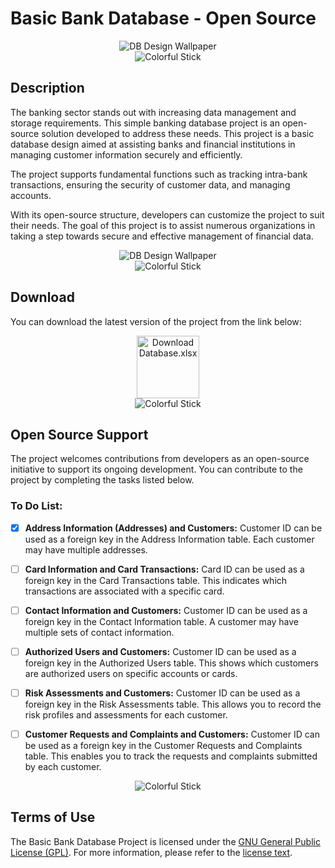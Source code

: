 # Basic Bank Database - Open Source

<!-- KAPAK FOTOĞRAFI -->
<div style="text-align:center;">
    <img src="https://raw.githubusercontent.com/beydah/BankDB-OpenSRC/main/assets/wallpaper.png" alt="DB Design Wallpaper">
</div>
<div style="text-align:center;">
    <img src="https://i.imgur.com/waxVImv.png" alt="Colorful Stick">
</div>

## Description

The banking sector stands out with increasing data management and storage requirements. This simple banking database project is an open-source solution developed to address these needs. This project is a basic database design aimed at assisting banks and financial institutions in managing customer information securely and efficiently.

The project supports fundamental functions such as tracking intra-bank transactions, ensuring the security of customer data, and managing accounts.

With its open-source structure, developers can customize the project to suit their needs. The goal of this project is to assist numerous organizations in taking a step towards secure and effective management of financial data.

<div style="text-align:center;">
    <img src="https://raw.githubusercontent.com/beydah/BankDB-OpenSRC/main/diagrams/BANK_DB_Diagram.png" alt="DB Design Wallpaper">
</div>

<div style="text-align:center;">
    <img src="https://i.imgur.com/waxVImv.png" alt="Colorful Stick">
</div>

## Download

You can download the latest version of the project from the link below:

<div style="text-align:center;">
    <a href="https://github.com/beydah/BankDB-OpenSRC/blob/main/database/BANK_DB.bak">
        <img src="https://raw.githubusercontent.com/beydah/Assets-Repository/6124749180f95990813b306a33f9cd5fa8a32397/images/downloadButton.svg" alt="Download Database.xlsx" height="100">
    </a>
</div>

<div style="text-align:center;">
    <img src="https://i.imgur.com/waxVImv.png" alt="Colorful Stick">
</div>

## Open Source Support

The project welcomes contributions from developers as an open-source initiative to support its ongoing development. You can contribute to the project by completing the tasks listed below.

### To Do List:

- [x] **Address Information (Addresses) and Customers:**
      Customer ID can be used as a foreign key in the Address Information table. Each customer may have multiple addresses.

- [ ] **Card Information and Card Transactions:**
      Card ID can be used as a foreign key in the Card Transactions table. This indicates which transactions are associated with a specific card.

- [ ] **Contact Information and Customers:**
      Customer ID can be used as a foreign key in the Contact Information table. A customer may have multiple sets of contact information.

- [ ] **Authorized Users and Customers:**
      Customer ID can be used as a foreign key in the Authorized Users table. This shows which customers are authorized users on specific accounts or cards.

- [ ] **Risk Assessments and Customers:**
      Customer ID can be used as a foreign key in the Risk Assessments table. This allows you to record the risk profiles and assessments for each customer.

- [ ] **Customer Requests and Complaints and Customers:**
      Customer ID can be used as a foreign key in the Customer Requests and Complaints table. This enables you to track the requests and complaints submitted by each customer.

<div style="text-align:center;">
    <img src="https://i.imgur.com/waxVImv.png" alt="Colorful Stick">
</div>

## Terms of Use

The Basic Bank Database Project is licensed under the [GNU General Public License (GPL)](https://github.com/beydah/BankDB-OpenSRC/blob/main/LICENSE). For more information, please refer to the [license text](https://github.com/beydah/BankDB-OpenSRC/blob/main/LICENSE).
